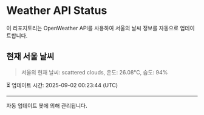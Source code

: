 
# Weather API Status

이 리포지토리는 OpenWeather API를 사용하여 서울의 날씨 정보를 자동으로 업데이트합니다.

## 현재 서울 날씨
> 서울의 현재 날씨: scattered clouds, 온도: 26.08°C, 습도: 94%

⏳ 업데이트 시간: 2025-09-02 00:23:44 (UTC)

---
자동 업데이트 봇에 의해 관리됩니다.
